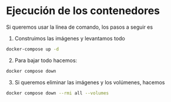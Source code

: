 # Ejecución de los contenedores

Si queremos usar la línea de comando, los pasos a seguir es

1. Construimos las imágenes y levantamos todo

```Bash
docker-compose up -d
```

2. Para bajar todo hacemos:

```Bash
docker compose down 
```

3. Si queremos eliminar las imágenes y los volúmenes, hacemos

```Bash
docker compose down --rmi all --volumes
```